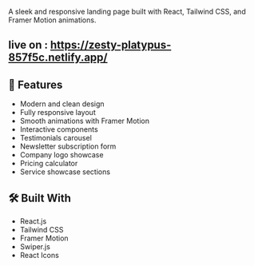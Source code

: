 
A sleek and responsive landing page built with React, Tailwind CSS, and Framer Motion animations.

## live on : https://zesty-platypus-857f5c.netlify.app/

## 🌟 Features

- Modern and clean design
- Fully responsive layout
- Smooth animations with Framer Motion
- Interactive components
- Testimonials carousel
- Newsletter subscription form
- Company logo showcase
- Pricing calculator
- Service showcase sections

## 🛠️ Built With

- React.js
- Tailwind CSS
- Framer Motion
- Swiper.js
- React Icons

